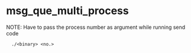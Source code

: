 # msg_que_multi_process

NOTE: Have to pass the process number as argument while running send code
      
      ./<binary> <no.>

